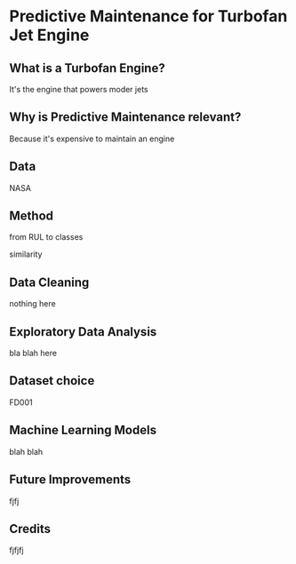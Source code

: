# Predictive Maintenance for Turbofan Jet Engine



## What is a Turbofan Engine?

It's the engine that powers moder jets



## Why is Predictive Maintenance relevant?

Because it's expensive to maintain an engine



## Data

NASA





## Method

from RUL to classes

similarity 

## Data Cleaning

nothing here

## Exploratory Data Analysis

bla blah here

## Dataset choice

FD001

## Machine Learning Models

blah blah

## Future Improvements

fjfj

## Credits

fjfjfj

